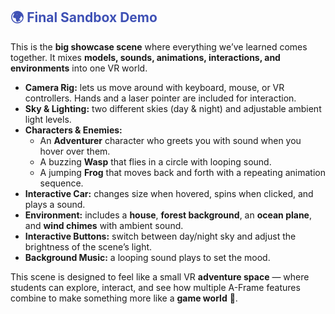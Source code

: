 <h2 style="color:#3F51B5;">🌍 Final Sandbox Demo</h2>
<p>This is the <b>big showcase scene</b> where everything we’ve learned comes together. 
It mixes <b>models, sounds, animations, interactions, and environments</b> into one VR world.</p>

<ul>
  <li><b>Camera Rig:</b> lets us move around with keyboard, mouse, or VR controllers. Hands and a laser pointer are included for interaction.</li>
  <li><b>Sky & Lighting:</b> two different skies (day & night) and adjustable ambient light levels.</li>
  <li><b>Characters & Enemies:</b>
    <ul>
      <li>An <b>Adventurer</b> character who greets you with sound when you hover over them.</li>
      <li>A buzzing <b>Wasp</b> that flies in a circle with looping sound.</li>
      <li>A jumping <b>Frog</b> that moves back and forth with a repeating animation sequence.</li>
    </ul>
  </li>
  <li><b>Interactive Car:</b> changes size when hovered, spins when clicked, and plays a sound.</li>
  <li><b>Environment:</b> includes a <b>house</b>, <b>forest background</b>, an <b>ocean plane</b>, and <b>wind chimes</b> with ambient sound.</li>
  <li><b>Interactive Buttons:</b> switch between day/night sky and adjust the brightness of the scene’s light.</li>
  <li><b>Background Music:</b> a looping sound plays to set the mood.</li>
</ul>

<p>This scene is designed to feel like a small VR <b>adventure space</b> — where students can explore, interact, 
and see how multiple A-Frame features combine to make something more like a <b>game world</b> 🌟.</p>
